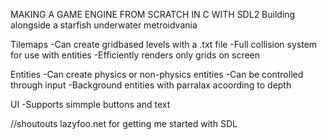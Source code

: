 MAKING A GAME ENGINE FROM SCRATCH IN C WITH SDL2
Building alongside a starfish underwater metroidvania

Tilemaps
-Can create gridbased levels with a .txt file
-Full collision system for use with entities
-Efficiently renders only grids on screen

Entities
-Can create physics or non-physics entities
-Can be controlled through input
-Background entities with parralax acoording to depth

UI
-Supports simmple buttons and text

//shoutouts lazyfoo.net for getting me started with SDL
